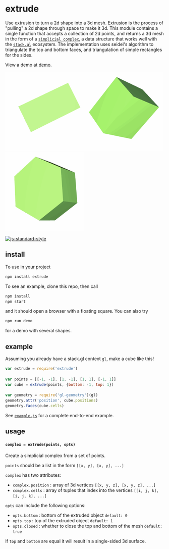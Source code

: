 # extrude

Use extrusion to turn a 2d shape into a 3d mesh. Extrusion is the process of "pulling" a 2d shape through space to make it 3d. This module contains a single function that accepts a collection of 2d points, and returns a 3d mesh in the form of a [`simplicial complex`](https://github.com/mikolalysenko/simplicial-complex), a data structure that works well with the [`stack.gl`](http://stack.gl/) ecosystem. The implementation uses seidel's algorithm to triangulate the top and bottom faces, and  triangulation of simple rectangles for the sides.

View a demo at [demo](http://thefreemanlab.com/extrude).


![hex](gif/triangle.gif)![hex](gif/square.gif)![hex](gif/hexagon.gif)

[![js-standard-style](https://cdn.rawgit.com/feross/standard/master/badge.svg)](https://github.com/feross/standard)


## install

To use in your project

```javascript
npm install extrude
```

To see an example, clone this repo, then call

```javascript
npm install
npm start
```
and it should open a browser with a floating square. You can also try

```javascript
npm run demo
```
for a demo with several shapes.

## example

Assuming you already have a stack.gl context `gl`, make a cube like this!

```javascript
var extrude = require('extrude')

var points = [[-1, -1], [1, -1], [1, 1], [-1, 1]]
var cube = extrude(points, {bottom: -1, top: 1})

var geometry = require('gl-geometry')(gl)
geometry.attr('position', cube.positions)
geometry.faces(cube.cells)
```

See [`example.js`](example.js) for a complete end-to-end example.

## usage

#### `complex = extrude(points, opts)`

Create a simplicial complex from a set of points.

`points` should be a list in the form `[[x, y], [x, y], ...]`

`complex` has two attributes:
- `complex.position` : array of 3d vertices `[[x, y, z], [x, y, z], ...]`
- `complex.cells` : array of tuples that index into the vertices `[[i, j, k], [i, j, k], ...]`

`opts` can include the following options:
- `opts.bottom` : bottom of the extruded object `default: 0`
- `opts.top` : top of the extruded object `default: 1`
- `opts.closed` : whether to close the top and bottom of the mesh `default: true`

If `top` and `bottom` are equal it will result in a single-sided 3d surface.
